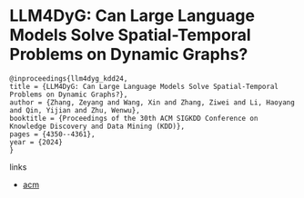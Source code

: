 # LLM4DyG: Can Large Language Models Solve Spatial-Temporal Problems on Dynamic Graphs?

```
@inproceedings{llm4dyg_kdd24,
title = {LLM4DyG: Can Large Language Models Solve Spatial-Temporal Problems on Dynamic Graphs?},
author = {Zhang, Zeyang and Wang, Xin and Zhang, Ziwei and Li, Haoyang and Qin, Yijian and Zhu, Wenwu},
booktitle = {Proceedings of the 30th ACM SIGKDD Conference on Knowledge Discovery and Data Mining (KDD)},
pages = {4350--4361},
year = {2024}
}
```

links
- [acm](https://dl.acm.org/doi/10.1145/3637528.3671709)
